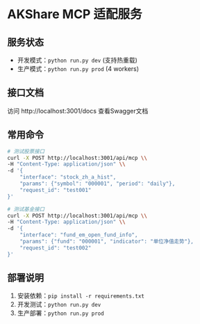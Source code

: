 # AKShare MCP 适配服务

## 服务状态
- 开发模式：`python run.py dev` (支持热重载)
- 生产模式：`python run.py prod` (4 workers)

## 接口文档
访问 http://localhost:3001/docs 查看Swagger文档

## 常用命令
```bash
# 测试股票接口
curl -X POST http://localhost:3001/api/mcp \\
-H "Content-Type: application/json" \\
-d '{
    "interface": "stock_zh_a_hist",
    "params": {"symbol": "000001", "period": "daily"},
    "request_id": "test001"
}'

# 测试基金接口  
curl -X POST http://localhost:3001/api/mcp \\
-H "Content-Type: application/json" \\
-d '{
    "interface": "fund_em_open_fund_info",
    "params": {"fund": "000001", "indicator": "单位净值走势"},
    "request_id": "test002"
}'
```

## 部署说明
1. 安装依赖：`pip install -r requirements.txt`
2. 开发测试：`python run.py dev`
3. 生产部署：`python run.py prod`
